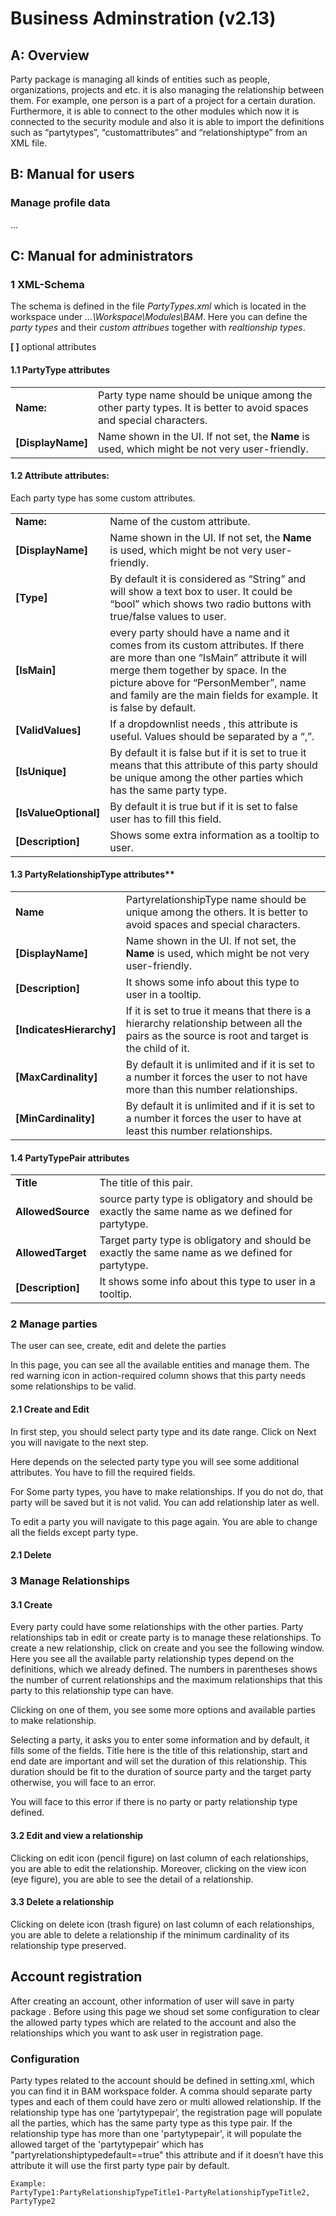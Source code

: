 # Business Adminstration (v2.13)

## A: Overview

Party package is managing all kinds of entities such as people, organizations, projects and etc. it is also managing the relationship between them. For example, one person is a part of a project for a certain duration. Furthermore, it is able to connect to the other modules which now it is connected to the security module and also it is able to import the definitions such as “partytypes”, “customattributes” and “relationshiptype” from an XML file.

## B: Manual for users

### Manage profile data
...

## C: Manual for administrators

### 1 XML-Schema

The schema is defined in the file *PartyTypes.xml* which is located in the workspace under *…\Workspace\Modules\BAM*. 
Here you can define the *party types* and their *custom attribues* together with *realtionship types*.

**[ ]** optional attributes
 
#### 1.1 PartyType attributes

|         |           |
| ------- |:--------| 
| **Name:** | Party type name should be unique among the other party types. It is better to avoid spaces and special characters.
| **[DisplayName]** | Name shown in the UI. If not set, the **Name** is used, which might be not very user-friendly.

#### 1.2 Attribute attributes:
Each party type has some custom attributes.

|         |           |
| ------- |:--------| 
| **Name:** | Name of the custom attribute.
| **[DisplayName]** | Name shown in the UI. If not set, the **Name** is used, which might be not very user-friendly.
| **[Type]** | By default it is considered as “String” and will show a text box to user. It could be “bool” which shows two radio buttons with true/false values to user.
| **[IsMain]** |every party should have a name and it comes from its custom attributes. If there are more than one “IsMain” attribute it will merge them together by space. In the picture above for “PersonMember”, name and family are the main fields for example. It is false by default.
| **[ValidValues]** |If a dropdownlist needs , this attribute is useful. Values should be separated by a “,”.
| **[IsUnique]** | By default it is false but if it is set to true it means that this attribute of this party should be unique among the other parties which has the same party type. 
| **[IsValueOptional]** |  By default it is true but if it is set to false user has to fill this field.
| **[Description]** | Shows some extra information as a tooltip to user.

  
#### 1.3 PartyRelationshipType attributes**

|         |         |
| ------- |:--------| 
| **Name** | PartyrelationshipType name should be unique among the others. It is better to avoid spaces and special characters.
| **[DisplayName]** | Name shown in the UI. If not set, the **Name** is used, which might be not very user-friendly.
| **[Description]** | It shows some info about this type to user in a tooltip.
| **[IndicatesHierarchy]** | If it is set to true it means that there is a hierarchy relationship between all the pairs as the source is root and target is the child of it.
| **[MaxCardinality]** |  By default it is unlimited and if it is set to a number it forces the user to not have more than this number relationships.
| **[MinCardinality]** | By default it is unlimited and if it is set to a number it forces the user to have at least this number relationships.

#### 1.4 PartyTypePair attributes

|         |         |
| ------- |:--------| 
| **Title**  | The title of this pair.
| **AllowedSource** | source party type is obligatory and should be exactly the same name as we defined for partytype.
| **AllowedTarget** | Target party type is obligatory and should be exactly the same name as we defined for partytype.
| **[Description]** | It shows some info about this type to user in a tooltip.



### 2 Manage parties
The user can see, create, edit and delete the parties

In this page, you can see all the available entities and manage them. The red warning icon in action-required column shows that this party needs some relationships to be valid.
 
#### 2.1 Create and Edit
In first step, you should select party type and its date range. Click on Next you will navigate to the next step.
 
Here depends on the selected party type you will see some additional attributes. You have to fill the required fields. 
 
For Some party types, you have to make relationships. If you do not do, that party will be saved but it is not valid. You can add relationship later as well.
 
To edit a party you will navigate to this page again. You are able to change all the fields except party type.

#### 2.1 Delete
 
### 3 Manage Relationships
#### 3.1 Create
Every party could have some relationships with the other parties. Party relationships tab in edit or create party is to manage these relationships. 
  To create a new relationship, click on create and you see the following window. Here you see all the available party relationship types depend on the definitions, which we already defined. The numbers in parentheses shows the number of current relationships and the maximum relationships that this party to this relationship type can have. 

 
Clicking on one of them, you see some more options and available parties to make relationship. 
 
Selecting a party, it asks you to enter some information and by default, it fills some of the fields. Title here is the title of this relationship, start and end date are important and will set the duration of this relationship. This duration should be fit to the duration of source party and the target party otherwise, you will face to an error.
 
You will face to this error if there is no party or party relationship type defined.
 

#### 3.2 Edit and view a relationship
Clicking on edit icon (pencil figure) on last column of each relationships, you are able to edit the relationship. Moreover, clicking on the view icon (eye figure), you are able to see the detail of a relationship.
 
 
 

#### 3.3 Delete a relationship
Clicking on delete icon (trash figure) on last column of each relationships, you are able to delete a relationship if the minimum cardinality of its relationship type preserved.
 



## Account registration

After creating an account, other information of user will save in party package . Before using this page we shoud set some configuration to clear the allowed party types which are related to the account and also the relationships which you want to ask user in registration page.
 
### Configuration
Party types related to the account should be defined in setting.xml, which you can find it in BAM workspace folder. A comma should separate party types and each of them could have zero or multi allowed relationship. If the relationship type has one ‘partytypepair’, the registration page will populate all the parties, which has the same party type as this type pair. If the relationship type has more than one 'partytypepair', it will populate the allowed target of the 'partytypepair' which has "partyrelationshiptypedefault==true" this attribute and if it doesn’t have this attribute it will use the first party type pair by default.

```
Example: 
PartyType1:PartyRelationshipTypeTitle1-PartyRelationshipTypeTitle2, PartyType2
```
 
